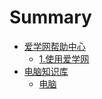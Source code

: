 # Summary

* [爱学网帮助中心](README.md)
  * [1.使用爱学网](1shi-yong-ai-xue-wang.md)
* [电脑知识库](dian-nao-zhi-shi-ku.md)
  * [电脑](dian-nao-zhi-shi-ku/dian-nao.md)

